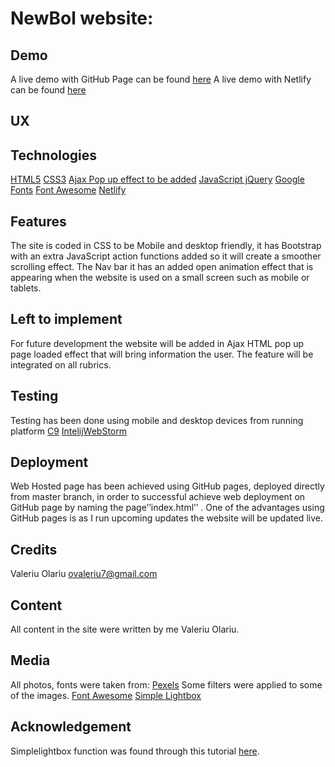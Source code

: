 # NewBol website:

## Demo
A live demo with GitHub Page can be found [here](https://valeriuolar.github.io/NewBlo/src)
A live demo with Netlify  can be found [here](https://infallible-sammet-d5848e.netlify.com/)

## UX

## Technologies
  [HTML5](https://www.w3schools.com/html/html_intro.asp)
  [CSS3](https://www.w3schools.com/css/)
  [Ajax Pop up effect to be added](https://www.w3schools.com/xml/ajax_intro.asp)
  [JavaScript jQuery](https://www.w3schools.com/js/default.asp)
  [Google Fonts](https://fonts.google.com/specimen/Catamaran)
  [Font Awesome](https://fontawesome.com/v4.7.0/)
  [Netlify](https://infallible-sammet-d5848e.netlify.com/)

## Features
The site is coded in CSS to be Mobile and desktop friendly, it has Bootstrap with an extra JavaScript action functions added so it will create a smoother scrolling effect.
The Nav bar it has an added open animation effect that is appearing when the website is used on a small screen such as mobile or tablets.
## Left to implement
For future development the website will be added in Ajax HTML pop up page loaded effect that will bring information the user. The feature will be integrated on all rubrics.

## Testing
Testing has been done using mobile and desktop devices from running platform [C9]( https://c9.io)
[IntelijWebStorm]( https://www.jetbrains.com/webstorm)
## Deployment
Web Hosted page has been achieved using  GitHub pages, deployed directly from master branch, in order to successful achieve web deployment on GitHub page by naming the page’’index.html’’ .
One of the advantages using GitHub pages is as I run upcoming updates the website will be updated live.
## Credits
Valeriu Olariu
ovaleriu7@gmail.com
## Content
All content in the site were written by me Valeriu Olariu.
## Media
All photos, fonts were taken from:
[Pexels](https://www.pexels.com/) Some filters were applied to some of the images.
[Font Awesome](https://fontawesome.com/v4.7.0/)
[Simple Lightbox](https://simplelightbox.com/)
## Acknowledgement
Simplelightbox function was found through this tutorial [here](https://simplelightbox.com/).
